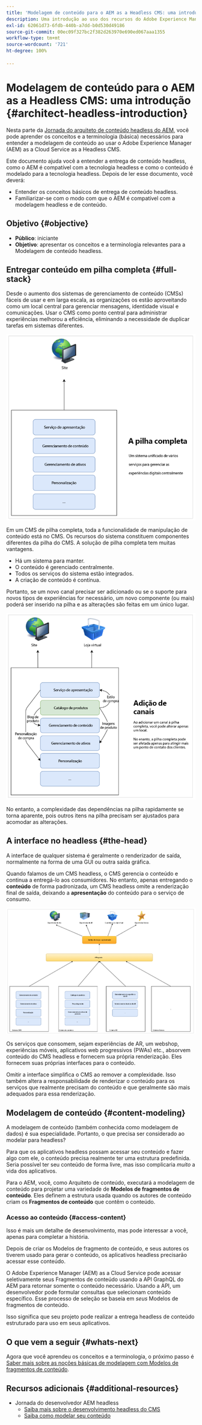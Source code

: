 ```yaml
---
title: 'Modelagem de conteúdo para o AEM as a Headless CMS: uma introdução'
description: Uma introdução ao uso dos recursos do Adobe Experience Manager as a Cloud Service as a Headless CMS para modelar o conteúdo do seu projeto.
exl-id: 62061d73-6fdb-440b-a7dd-b0d530d49186
source-git-commit: 00ec09f327bc2f382d263970e690ed067aaa1355
workflow-type: tm+mt
source-wordcount: '721'
ht-degree: 100%

---
```


# Modelagem de conteúdo para o AEM as a Headless CMS: uma introdução {#architect-headless-introduction}

Nesta parte da [Jornada do arquiteto de conteúdo headless do AEM](overview.md), você pode aprender os conceitos e a terminologia (básica) necessários para entender a modelagem de conteúdo ao usar o Adobe Experience Manager (AEM) as a Cloud Service as a Headless CMS.

Este documento ajuda você a entender a entrega de conteúdo headless, como o AEM é compatível com a tecnologia headless e como o conteúdo é modelado para a tecnologia headless. Depois de ler esse documento, você deverá:

* Entender os conceitos básicos de entrega de conteúdo headless.
* Familiarizar-se com o modo com que o AEM é compatível com a modelagem headless e de conteúdo.

## Objetivo {#objective}

* **Público**: iniciante
* **Objetivo**: apresentar os conceitos e a terminologia relevantes para a Modelagem de conteúdo headless.

## Entregar conteúdo em pilha completa {#full-stack}

Desde o aumento dos sistemas de gerenciamento de conteúdo (CMSs) fáceis de usar e em larga escala, as organizações os estão aproveitando como um local central para gerenciar mensagens, identidade visual e comunicações. Usar o CMS como ponto central para administrar experiências melhorou a eficiência, eliminando a necessidade de duplicar tarefas em sistemas diferentes.

![O CMS clássico de pilha completa](/help/journey-headless/developer/assets/full-stack.png)

Em um CMS de pilha completa, toda a funcionalidade de manipulação de conteúdo está no CMS. Os recursos do sistema constituem componentes diferentes da pilha do CMS. A solução de pilha completa tem muitas vantagens.

* Há um sistema para manter.
* O conteúdo é gerenciado centralmente.
* Todos os serviços do sistema estão integrados.
* A criação de conteúdo é contínua.

Portanto, se um novo canal precisar ser adicionado ou se o suporte para novos tipos de experiências for necessário, um novo componente (ou mais) poderá ser inserido na pilha e as alterações são feitas em um único lugar.

![Adicionar um novo canal à pilha](/help/journey-headless/developer/assets/adding-channel.png)

No entanto, a complexidade das dependências na pilha rapidamente se torna aparente, pois outros itens na pilha precisam ser ajustados para acomodar as alterações.

## A interface no headless {#the-head}

A interface de qualquer sistema é geralmente o renderizador de saída, normalmente na forma de uma GUI ou outra saída gráfica.

Quando falamos de um CMS headless, o CMS gerencia o conteúdo e continua a entregá-lo aos consumidores. No entanto, apenas entregando o **conteúdo** de forma padronizada, um CMS headless omite a renderização final de saída, deixando a **apresentação** do conteúdo para o serviço de consumo.

![CMS headless](/help/journey-headless/developer/assets/headless-cms.png)

Os serviços que consomem, sejam experiências de AR, um webshop, experiências móveis, aplicativos web progressivos (PWAs) etc., absorvem conteúdo do CMS headless e fornecem sua própria renderização. Eles fornecem suas próprias interfaces para o conteúdo.

Omitir a interface simplifica o CMS ao remover a complexidade. Isso também altera a responsabilidade de renderizar o conteúdo para os serviços que realmente precisam do conteúdo e que geralmente são mais adequados para essa renderização.

## Modelagem de conteúdo {#content-modeling}

A modelagem de conteúdo (também conhecida como modelagem de dados) é sua especialidade. Portanto, o que precisa ser considerado ao modelar para headless?

Para que os aplicativos headless possam acessar seu conteúdo e fazer algo com ele, o conteúdo precisa realmente ter uma estrutura predefinida. Seria possível ter seu conteúdo de forma livre, mas isso complicaria *muito* a vida dos aplicativos.

Para o AEM, você, como Arquiteto de conteúdo, executará a modelagem de conteúdo para projetar uma variedade de **Modelos de fragmentos de conteúdo**. Eles definem a estrutura usada quando os autores de conteúdo criam os **Fragmentos de conteúdo** que contêm o conteúdo.

### Acesso ao conteúdo {#access-content}

Isso é mais um detalhe de desenvolvimento, mas pode interessar a você, apenas para completar a história.

Depois de criar os Modelos de fragmento de conteúdo, e seus autores os tiverem usado para gerar o conteúdo, os aplicativos headless precisarão acessar esse conteúdo.

O Adobe Experience Manager (AEM) as a Cloud Service pode acessar seletivamente seus Fragmentos de conteúdo usando a API GraphQL do AEM para retornar somente o conteúdo necessário. Usando a API, um desenvolvedor pode formular consultas que selecionam conteúdo específico. Esse processo de seleção se baseia em *seus* Modelos de fragmentos de conteúdo.

Isso significa que seu projeto pode realizar a entrega headless de conteúdo estruturado para uso em seus aplicativos.

## O que vem a seguir {#whats-next}

Agora que você aprendeu os conceitos e a terminologia, o próximo passo é [Saber mais sobre as noções básicas de modelagem com Modelos de fragmentos de conteúdo](basics.md).

## Recursos adicionais {#additional-resources}

* Jornada do desenvolvedor AEM headless
   * [Saiba mais sobre o desenvolvimento headless do CMS](/help/journey-headless/developer/learn-about.md)
   * [Saiba como modelar seu conteúdo](/help/journey-headless/developer/model-your-content.md)
